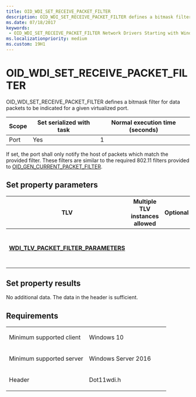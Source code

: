 ```yaml
---
title: OID_WDI_SET_RECEIVE_PACKET_FILTER
description: OID_WDI_SET_RECEIVE_PACKET_FILTER defines a bitmask filter for data packets to be indicated for a given virtualized port.
ms.date: 07/18/2017
keywords:
 - OID_WDI_SET_RECEIVE_PACKET_FILTER Network Drivers Starting with Windows Vista
ms.localizationpriority: medium
ms.custom: 19H1
---
```


# OID\_WDI\_SET\_RECEIVE\_PACKET\_FILTER


OID\_WDI\_SET\_RECEIVE\_PACKET\_FILTER defines a bitmask filter for data packets to be indicated for a given virtualized port.

| Scope | Set serialized with task | Normal execution time (seconds) |
|-------|--------------------------|---------------------------------|
| Port  | Yes                      | 1                               |

 

If set, the port shall only notify the host of packets which match the provided filter. These filters are similar to the required 802.11 filters provided to [OID\_GEN\_CURRENT\_PACKET\_FILTER](./oid-gen-current-packet-filter.md).

## Set property parameters


| TLV                                                                                   | Multiple TLV instances allowed | Optional | Description                          |
|---------------------------------------------------------------------------------------|--------------------------------|----------|--------------------------------------|
| [**WDI\_TLV\_PACKET\_FILTER\_PARAMETERS**](./wdi-tlv-packet-filter-parameters.md) |                                |          | The bitmask filter for data packets. |

 

## Set property results


No additional data. The data in the header is sufficient.

## Requirements

<table>
<colgroup>
<col width="50%" />
<col width="50%" />
</colgroup>
<tbody>
<tr class="odd">
<td><p>Minimum supported client</p></td>
<td><p>Windows 10</p></td>
</tr>
<tr class="even">
<td><p>Minimum supported server</p></td>
<td><p>Windows Server 2016</p></td>
</tr>
<tr class="odd">
<td><p>Header</p></td>
<td>Dot11wdi.h</td>
</tr>
</tbody>
</table>

 

